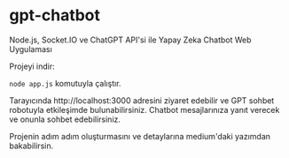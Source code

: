 # gpt-chatbot

Node.js, Socket.IO ve ChatGPT API'si ile Yapay Zeka Chatbot Web Uygulaması

Projeyi indir:

`node app.js` komutuyla çalıştır.

Tarayıcında http://localhost:3000 adresini ziyaret edebilir ve GPT sohbet robotuyla etkileşimde bulunabilirsiniz. Chatbot mesajlarınıza yanıt verecek ve onunla sohbet edebilirsiniz.

Projenin adım adım oluşturmasını ve detaylarına medium'daki yazımdan bakabilirsin.